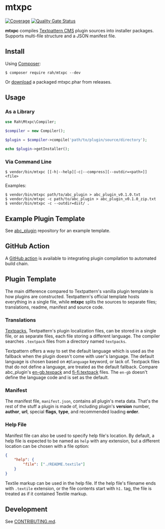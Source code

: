 mtxpc
=====

[![Coverage](https://sonarcloud.io/api/project_badges/measure?project=gocom_MassPlugCompiler&metric=coverage)](https://sonarcloud.io/dashboard?id=gocom_MassPlugCompiler) [![Quality Gate Status](https://sonarcloud.io/api/project_badges/measure?project=gocom_MassPlugCompiler&metric=alert_status)](https://sonarcloud.io/dashboard?id=gocom_MassPlugCompiler)

**mtxpc** compiles [Textpattern CMS](https://textpattern.com) plugin sources into installer packages. Supports multi-file structure and a
JSON manifest file.

Install
-----

Using [Composer](https://getcomposer.org):

```shell
$ composer require rah/mtxpc --dev
```

Or [download](https://github.com/gocom/MassPlugCompiler/releases/latest) a packaged mtxpc.phar from releases.

Usage
-----

### As a Library

```php
use Rah\Mtxpc\Compiler;

$compiler = new Compiler();

$plugin = $compiler->compile('path/to/plugin/source/directory');

echo $plugin->getInstaller();
```

### Via Command Line

```shell
$ vendor/bin/mtxpc [[-h|--help][-c|--compress][--outdir=<path>]] <file>
```

Examples:

```shell
$ vendor/bin/mtxpc path/to/abc_plugin > abc_plugin_v0.1.0.txt
$ vendor/bin/mtxpc -c path/to/abc_plugin > abc_plugin_v0.1.0_zip.txt
$ vendor/bin/mtxpc -c --outdir=dist/ .
```

Example Plugin Template
-----

See [abc_plugin](https://github.com/gocom/abc_plugin) repository for an example template.

GitHub Action
-----

A [GitHub action](https://github.com/gocom/action-textpattern-package-plugin) is available to integrating plugin
compilation to automated build chain.

Plugin Template
-----

The main difference compared to Textpattern's vanilla plugin template is how plugins are constructed. Textpattern's
official template hosts everything in a single file, while **mtxpc** splits the sources to separate files; translations,
readme, manifest and source code.

### Translations

[Textpacks](https://forum.textpattern.com/viewtopic.php?id=33182), Textpattern's plugin localization files, can be stored in a single file, or as separate files, each
file storing a different language. The compiler searches `.textpack` files from a directory named `textpacks`.

Textpattern offers a way to set the default language which is used as the fallback when the plugin doesn't come with
user's language. The default language is chosen based on `#@language` keyword, or lack of. Textpack files that do not
define a language, are treated as the default fallback. Compare abc_plugin's [en-gb.texpack](https://github.com/gocom/abc_plugin/blob/master/textpack/en-gb.textpack) and
[fi-fi.textpack](https://github.com/gocom/abc_plugin/blob/master/textpack/fi-fi.textpack) files. The `en-gb` doesn't define the language code and is set as the default.

### Manifest

The manifest file, `manifest.json`, contains all plugin's meta data. That's the rest of the stuff a plugin is made of,
including plugin's **version** number, **author**, **url**, special **flags**, **type**, and recommended loading
**order**.

### Help File

Manifest file can also be used to specify help file's location. By default, a help file is expected to be named as
`help` with any extension, but a different location can be chosen with a file option:

```json
{
    "help": {
        "file": ["./README.textile"]
    }
}
```

Textile markup can be used in the help file. If the help file's filename ends with `.textile` extension, or the file
contents start with `h1.` tag, the file is treated as if it contained Textile markup.

Development
-----

See [CONTRIBUTING.md](https://github.com/gocom/MassPlugCompiler/blob/master/CONTRIBUTING.md).
